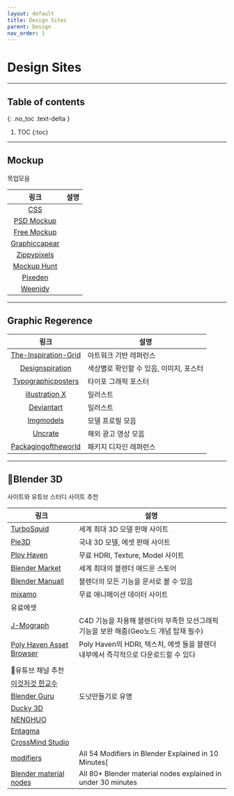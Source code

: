 ```yaml
---
layout: default
title: Design Sites
parent: Design
nav_order: 1
---
```

# Design Sites

---

## Table of contents
{: .no_toc .text-delta }

1. TOC
{:toc}

---

## Mockup
목업모음

|링크|설명|
|:---:|---|
|[CSS](https://cssauthor.com/mockups/)||
|[PSD Mockup](https://www.psdmockups.com/category/design/)||
|[Free Mockup](https://www.free-mockup.com/)||
|[Graphiccapear](https://www.graphicpear.com/mockups/)||
|[Zippypixels](https://zippypixels.com/products/mockups/)||
|[Mockup Hunt](https://mockuphunt.co/collections/free-mockups)||
|[Pixeden](https://www.pixeden.com/free-graphics)||
|[Weenidy](https://weenidy.com/resource/list?category=1)||


---

## Graphic Regerence

|링크|설명|
|:---:|---|
|[The-Inspiration-Grid](https://theinspirationgrid.com/category/design/)|아트워크 기반 레퍼런스|
|[Designspiration](https://www.designspiration.com/)|색상별로 확인할 수 있음, 이미지, 포스터|
|[Typographicposters](https://www.typographicposters.com/)|타이포 그래픽 포스터|
|[illustration X](https://www.illustrationx.com/)|일러스트|
|[Deviantart](https://www.deviantart.com/?offset=0)|일러스트|
|[Imgmodels](https://www.imgmodels.com/london/men)|모델 프로필 모음|
|[Uncrate](https://uncrate.com/tv/)|해외 광고 영상 모음|
|[Packagingoftheworld](https://packagingoftheworld.com/)|패키지 디자인 레퍼런스|


---
## Blender 3D
사이트와 유튜브 스터디 사이트 추천

|링크|설명|
|---|---|
|[TurboSquid](https://www.turbosquid.com/ko/)|세계 최대 3D 모델 판매 사이트|
|[Pie3D](https://www.pie3d.com/)|국내 3D 모델, 에셋 판매 사이트|
|[Ploy Haven](https://polyhaven.com/)|무료 HDRI, Texture, Model 사이트|
|[Blender Market](https://blendermarket.com/)|세계 최대의 블렌더 애드온 스토어|
|[Blender Manuall](https://docs.blender.org/manual/en/latest/)|블렌더의 모든 기능을 문서로 볼 수 있음|
|[mixamo](https://www.mixamo.com/#/)|무료 애니메이션 데이터 사이트|
|유료에셋||
|[J-Mograph](https://blendermarket.com/products/mograph)|C4D 기능을 차용해 블렌더의 부족한 모션그래픽 기능을 보완 해줌(Geo노드 개념 탑재 필수)|
|[Poly Haven Asset Browser](https://blendermarket.com/products/poly-haven-asset-browser)|Poly Haven의 HDRI, 텍스처, 에셋 들을 블렌더 내부에서 즉각적으로 다운로드할 수 있다|
|||
|🍎유튜브 채널 추천||
|[이것저것 한교수](https://www.youtube.com/@prof_han)||
|[Blender Guru](https://www.youtube.com/@blenderguru)|도넛만들기로 유명|
|[Ducky 3D](https://www.youtube.com/@TheDucky3D)||
|[NENGHUO](https://www.youtube.com/@nenghuo)||
|[Entagma](https://www.youtube.com/@Entagma)||
|[CrossMind Studio](https://www.youtube.com/@CrossMindStudio)||
|[modifiers](https://youtu.be/idcFMhoSdIc)|All 54 Modifiers in Blender Explained in 10 Minutes[|
|[Blender material nodes](https://youtu.be/cQ0qtcSymDI)|All 80+ Blender material nodes explained in under 30 minutes|
